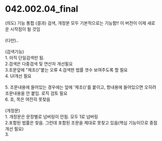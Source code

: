 # 042.002.04_final</br>
(의도) 기능 통합 (결과) 검색, 개정문 모두 기본적으로는 기능함!! 이 버전이 이제 새로운 시작점이 될 것임</br></br>
(다만)..</br></br>
(검색기능) </br>1. 아직 단일검색만 됨.</br> 2.검색은 다중검색 및 연산자 개선필요 </br>3.조문앞에 "제조()"붙는 오류 4.검색한 법률 갯수 보여주도록 할 필요 </br>4. UI개선 필요</br> </br>5. 조문내용에 들어있는 경우에는  앞에 '제조()'를 붙이고, 항내용에 들어있으면 오히려 조문내용을 안 붙임. 로직 검토 필요</br>6. 호, 목은 여전히 못찾음</br></br>
(개정문) </br>1. 개정문은 문장별로 넘버링이 안됨. 모두 1로 넘버링 </br>2.포함된 법률은 찾음. 그런데 포함된 조문을 제대로 못찾고 있음(핵심 기능이므로 중점개선 필요) </br>3.  
